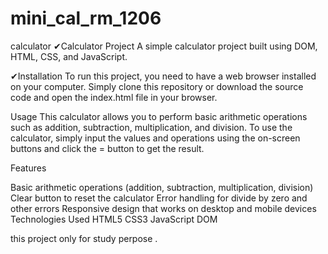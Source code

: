 # mini_cal_rm_1206
calculator 
✔Calculator Project
A simple calculator project built using DOM, HTML, CSS, and JavaScript.

✔Installation
To run this project, you need to have a web browser installed on your computer. Simply clone this repository or download the source code and open the index.html file in your browser.

Usage
This calculator allows you to perform basic arithmetic operations such as addition, subtraction, multiplication, and division. To use the calculator, simply input the values and operations using the on-screen buttons and click the = button to get the result.

  Features
  
  
  
Basic arithmetic operations (addition, subtraction, multiplication, division)
Clear button to reset the calculator
Error handling for divide by zero and other errors
Responsive design that works on desktop and mobile devices
Technologies Used
HTML5
CSS3
JavaScript
DOM


 this project only for study  perpose .
 

